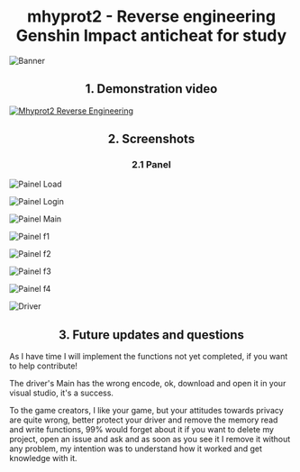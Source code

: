<h1 align="center">mhyprot2 - Reverse engineering Genshin Impact anticheat for study</h1>

![Banner](https://github.com/keowu/mhyprot2/blob/main/Mhyprot2AdmPanel/Resources/Black%20and%20White%20Modern%20Vintage%20Pharmacy%20Back%20to%20Business%20Landscape%20Banner.png?raw=true)

<h2 align="center">1. Demonstration video</h2>

[![Mhyprot2 Reverse Engineering](http://img.youtube.com/vi/FI2xWWWzFnI/0.jpg)](http://www.youtube.com/watch?v=FI2xWWWzFnI "Mhyprot2 Reverse Engineering")

<h2 align="center">2. Screenshots</h2>

<h3 align="center">2.1 Panel</h3>

![Painel Load](https://github.com/keowu/mhyprot2/blob/main/Screenshots/painel1.png?raw=true)

![Painel Login](https://github.com/keowu/mhyprot2/blob/main/Screenshots/painel2.png?raw=true)

![Painel Main](https://github.com/keowu/mhyprot2/blob/main/Screenshots/painel3.png?raw=true)

![Painel f1](https://github.com/keowu/mhyprot2/blob/main/Screenshots/painel4.png?raw=true)

![Painel f2](https://github.com/keowu/mhyprot2/blob/main/Screenshots/painel5.png?raw=true)

![Painel f3](https://github.com/keowu/mhyprot2/blob/main/Screenshots/painel6.png?raw=true)

![Painel f4](https://github.com/keowu/mhyprot2/blob/main/Screenshots/painel7.png?raw=true)

![Driver](https://github.com/keowu/mhyprot2/blob/main/Screenshots/drv1.PNG?raw=true)

<h2 align="center">3. Future updates and questions</h2>
<p>As I have time I will implement the functions not yet completed, if you want to help contribute!</p>
<p>The driver's Main has the wrong encode, ok, download and open it in your visual studio, it's a success.</p>
<p>To the game creators, I like your game, but your attitudes towards privacy are quite wrong, better protect your driver and remove the memory read and write functions, 99% would forget about it if you want to delete my project, open an issue and ask and as soon as you see it I remove it without any problem, my intention was to understand how it worked and get knowledge with it.</p>

